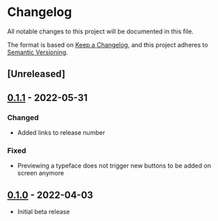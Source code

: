 # Changelog

All notable changes to this project will be documented in this file.

The format is based on [Keep a Changelog](https://keepachangelog.com/en/1.0.0/),
and this project adheres to [Semantic Versioning](https://semver.org/spec/v2.0.0.html).

## [Unreleased]

## [0.1.1] - 2022-05-31
### Changed
- Added links to release number
### Fixed
- Previewing a typeface does not trigger new buttons to be added on screen anymore

## [0.1.0] - 2022-04-03
- Initial beta release

[0.1.0]: https://github.com/DaveKeehl/fonts-jar/releases/tag/0.1.0
[0.1.1]: https://github.com/DaveKeehl/svelte-reveal/compare/0.1.0...0.1.1